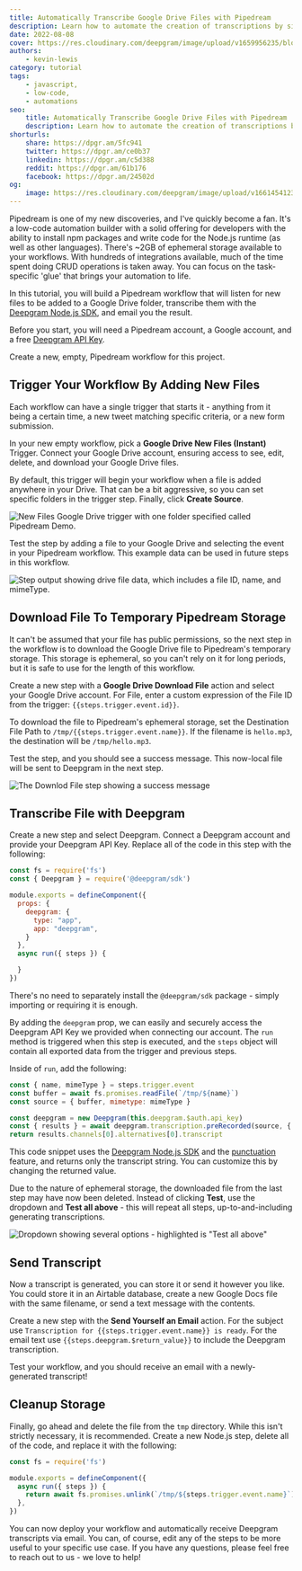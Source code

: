 ```yaml
---
title: Automatically Transcribe Google Drive Files with Pipedream
description: Learn how to automate the creation of transcriptions by simply dropping files into a Google Drive folder.
date: 2022-08-08
cover: https://res.cloudinary.com/deepgram/image/upload/v1659956235/blog/2022/08/transcribe-google-drive-files-pipedream/cover.png
authors:
    - kevin-lewis
category: tutorial
tags:
    - javascript,
    - low-code,
    - automations
seo:
    title: Automatically Transcribe Google Drive Files with Pipedream
    description: Learn how to automate the creation of transcriptions by simply dropping files into a Google Drive folder.
shorturls:
    share: https://dpgr.am/5fc941
    twitter: https://dpgr.am/ce0b37
    linkedin: https://dpgr.am/c5d388
    reddit: https://dpgr.am/61b176
    facebook: https://dpgr.am/24502d
og:
    image: https://res.cloudinary.com/deepgram/image/upload/v1661454123/blog/transcribe-google-drive-files-pipedream/ograph.png
---
```


Pipedream is one of my new discoveries, and I've quickly become a fan. It's a low-code automation builder with a solid offering for developers with the ability to install npm packages and write code for the Node.js runtime (as well as other languages). There's ~2GB of ephemeral storage available to your workflows. With hundreds of integrations available, much of the time spent doing CRUD operations is taken away. You can focus on the task-specific 'glue' that brings your automation to life.

In this tutorial, you will build a Pipedream workflow that will listen for new files to be added to a Google Drive folder, transcribe them with the [Deepgram Node.js SDK](https://developers.deepgram.com/sdks-tools/sdks/node-sdk/), and email you the result.

Before you start, you will need a Pipedream account, a Google account, and a free [Deepgram API Key](https://console.deepgram.com/signup?jump=keys).

Create a new, empty, Pipedream workflow for this project.

## Trigger Your Workflow By Adding New Files

Each workflow can have a single trigger that starts it - anything from it being a certain time, a new tweet matching specific criteria, or a new form submission.

In your new empty workflow, pick a **Google Drive New Files (Instant)** Trigger. Connect your Google Drive account, ensuring access to see, edit, delete, and download your Google Drive files.

By default, this trigger will begin your workflow when a file is added anywhere in your Drive. That can be a bit aggressive, so you can set specific folders in the trigger step. Finally, click **Create Source**.

![New Files Google Drive trigger with one folder specified called Pipedream Demo.](https://res.cloudinary.com/deepgram/image/upload/v1658143658/blog/2022/08/transcribe-google-drive-files-pipedream/trigger.png)

Test the step by adding a file to your Google Drive and selecting the event in your Pipedream workflow. This example data can be used in future steps in this workflow.

![Step output showing drive file data, which includes a file ID, name, and mimeType.](https://res.cloudinary.com/deepgram/image/upload/v1658143658/blog/2022/08/transcribe-google-drive-files-pipedream/trigger-exports.png)

## Download File To Temporary Pipedream Storage

It can't be assumed that your file has public permissions, so the next step in the workflow is to download the Google Drive file to Pipedream's temporary storage. This storage is ephemeral, so you can't rely on it for long periods, but it is safe to use for the length of this workflow.

Create a new step with a **Google Drive Download File** action and select your Google Drive account. For File, enter a custom expression of the File ID from the trigger: `{{steps.trigger.event.id}}`.

To download the file to Pipedream's ephemeral storage, set the Destination File Path to `/tmp/{{steps.trigger.event.name}}`. If the filename is `hello.mp3`, the destination will be `/tmp/hello.mp3`.

Test the step, and you should see a success message. This now-local file will be sent to Deepgram in the next step.

![The Downlod File step showing a success message](https://res.cloudinary.com/deepgram/image/upload/v1658143658/blog/2022/08/transcribe-google-drive-files-pipedream/download.png)

## Transcribe File with Deepgram

Create a new step and select Deepgram. Connect a Deepgram account and provide your Deepgram API Key. Replace all of the code in this step with the following:

```js
const fs = require('fs')
const { Deepgram } = require('@deepgram/sdk')

module.exports = defineComponent({
  props: {
    deepgram: {
      type: "app",
      app: "deepgram",
    }
  },
  async run({ steps }) {

  }
})
```

There's no need to separately install the `@deepgram/sdk` package - simply importing or requiring it is enough.

By adding the `deepgram` prop, we can easily and securely access the Deepgram API Key we provided when connecting our account. The `run` method is triggered when this step is executed, and the `steps` object will contain all exported data from the trigger and previous steps.

Inside of `run`, add the following:

```js
const { name, mimeType } = steps.trigger.event
const buffer = await fs.promises.readFile(`/tmp/${name}`)
const source = { buffer, mimetype: mimeType }

const deepgram = new Deepgram(this.deepgram.$auth.api_key)
const { results } = await deepgram.transcription.preRecorded(source, { punctuate: true })
return results.channels[0].alternatives[0].transcript
```

This code snippet uses the [Deepgram Node.js SDK](https://developers.deepgram.com/sdks-tools/sdks/node-sdk/) and the [punctuation](https://developers.deepgram.com/documentation/features/punctuate/) feature, and returns only the transcript string. You can customize this by changing the returned value.

Due to the nature of ephemeral storage, the downloaded file from the last step may have now been deleted. Instead of clicking **Test**, use the dropdown and **Test all above** - this will repeat all steps, up-to-and-including generating transcriptions.

![Dropdown showing several options - highlighted is "Test all above"](https://res.cloudinary.com/deepgram/image/upload/v1658143658/blog/2022/08/transcribe-google-drive-files-pipedream/deepgram.png)

## Send Transcript

Now a transcript is generated, you can store it or send it however you like. You could store it in an Airtable database, create a new Google Docs file with the same filename, or send a text message with the contents.

Create a new step with the **Send Yourself an Email** action. For the subject use `Transcription for {{steps.trigger.event.name}} is ready`. For the email text use `{{steps.deepgram.$return_value}}` to include the Deepgram transcription.

Test your workflow, and you should receive an email with a newly-generated transcript!

## Cleanup Storage

Finally, go ahead and delete the file from the `tmp` directory. While this isn't strictly necessary, it is recommended. Create a new Node.js step, delete all of the code, and replace it with the following:

```js
const fs = require('fs')

module.exports = defineComponent({
  async run({ steps }) {
    return await fs.promises.unlink(`/tmp/${steps.trigger.event.name}`)
  },
})
```

You can now deploy your workflow and automatically receive Deepgram transcripts via email. You can, of course, edit any of the steps to be more useful to your specific use case. If you have any questions, please feel free to reach out to us - we love to help!

